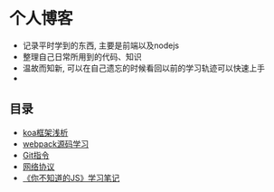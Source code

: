 # 个人博客

  - 记录平时学到的东西, 主要是前端以及nodejs
  - 整理自己日常所用到的代码、知识
  - 温故而知新, 可以在自己遗忘的时候看回以前的学习轨迹可以快速上手
  - 





## 目录
  - [koa框架浅析](https://github.com/lamwaiben/lamwaiben.github.io/tree/master/framework/koa)
  - [webpack源码学习](https://github.com/lamwaiben/lamwaiben.github.io/tree/master/framework/webpack_learn)
  - [Git指令](https://github.com/lamwaiben/lamwaiben.github.io/tree/master/note/Git)
  - [网络协议](https://github.com/lamwaiben/lamwaiben.github.io/tree/master/note/网络)
  - [《你不知道的JS》学习笔记](https://github.com/lamwaiben/lamwaiben.github.io/tree/master/readBook/You-Dont-Know-JS)